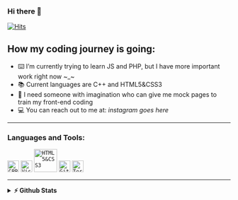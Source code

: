 ### Hi there 👋
[![Hits](https://hits.seeyoufarm.com/api/count/incr/badge.svg?url=https%3A%2F%2Fgithub.com%2FMDVasilev20%2FMDVasilev20%2Fblob%2Fmain%2FREADME.md&count_bg=%2372FFF5&title_bg=%23555555&icon=&icon_color=%2351FB6E&title=hits&edge_flat=false)](https://hits.seeyoufarm.com)
<!--
**MDVasilev20/MDVasilev20** is a ✨ _special_ ✨ repository because its `README.md` (this file) appears on your GitHub profile.

Here are some ideas to get you started:

- 🔭 I’m currently working on ...
- 🌱 I’m currently learning ...
- 👯 I’m looking to collaborate on ...
- 🤔 I’m looking for help with ...
- 💬 Ask me about ...
- 📫 How to reach me: ...
- 😄 Pronouns: ...
- ⚡ Fun fact: ...
-->
## How my coding journey is going:

- ⌨️ I’m currently trying to learn JS and PHP, but I have more important work right now ~_~
- 📚 Current languages are C++ and HTML5&CSS3
- 🧠 I need someone with imagination who can give me mock pages to train my front-end coding
- 💻 You can reach out to me at: *instagram goes here*
<hr>

### Languages and Tools:
<code><img alt="CPP" width="26px" src="https://upload.wikimedia.org/wikipedia/commons/thumb/1/18/ISO_C%2B%2B_Logo.svg/1200px-ISO_C%2B%2B_Logo.svg.png" ></code>
<code><img alt="Visual Studio Code" width="26px" src="https://upload.wikimedia.org/wikipedia/commons/thumb/9/9a/Visual_Studio_Code_1.35_icon.svg/2048px-Visual_Studio_Code_1.35_icon.svg.png"></code>
<code><img alt="HTML5&CSS3" width="52px" src="https://maharatech.gov.eg/pluginfile.php/279774/course/overviewfiles/banner-1.jpg" ></code>
<code><img  alt="GitHub" width="26px" src="https://play-lh.googleusercontent.com/PCpXdqvUWfCW1mXhH1Y_98yBpgsWxuTSTofy3NGMo9yBTATDyzVkqU580bfSln50bFU" ></code>
<code><img  alt="Terminal" width="26px" src="https://cdn4.iconfinder.com/data/icons/small-n-flat/24/terminal-512.png" ></code>
<hr>
<details>	
  <summary><b>⚡ Github Stats</b></summary>

[![Maksim Vasilev stats](https://github-readme-stats.vercel.app/api?username=MDVasilev20)](https://github.com/anuraghazra/github-readme-stats)
<hr>
<details>
  <summary><b>I am going to fix this later</b></summary>
[![Top Langs](https://github-readme-stats.vercel.app/api/top-langs/?username=MDVasilev20&layout=compact)](https://github.com/anuraghazra/github-readme-stats)
  </details>
</details>
